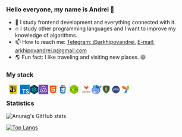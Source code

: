 ### Hello everyone, my name is Andrei 👋
- 🔭 I study frontend development and everything connected with it.
- 🔥 I study other programming languages and I want to improve my knowledge of algorithms.
- 📫 How to reach me: [Telegram: @arkhipovandrei](https://t.me/arkhipovandrei), [E-mail: arkhipovandrei.p@gmail.com](mailto:arkhipovandrei.p@gmail.com)
- 🌎 Fun fact: I like traveling and visiting new places. 😄 

### My stack
[<img height="26px" align="left" alt="javascript" src="https://github.com/arkhipovandrei/arkhipovandrei/blob/main/images/js_thumb.jpg?raw=true">](https://learn.javascript.ru/)
[<img height="26px" align="left" alt="typescript" src="https://github.com/arkhipovandrei/arkhipovandrei/blob/main/images/typescript.png?raw=true">](https://www.typescriptlang.org/)
[<img height="26px" align="left" alt="react" src="https://github.com/arkhipovandrei/arkhipovandrei/blob/main/images/png-transparent-black-and-blue-atom-icon-screenshot-react-javascript-responsive-web-design-github-angularjs-github-logo-electric-blue-signage.png?raw=true">](https://reactjs.org/)
[<img height="26px" align="left" alt="redux" src="https://github.com/arkhipovandrei/arkhipovandrei/blob/main/images/5ed819a41bec6275eade8334_Redux-p-800.jpeg?raw=true">](https://redux.js.org/)
[<img height="26px" align="left" alt="html" src="https://github.com/arkhipovandrei/arkhipovandrei/blob/main/images/kisspng-html-web-development-responsive-web-design-cascadi-end-5acb4fc4bdc2a9.6992816915232736687773.jpg?raw=true">](http://htmlbook.ru/html)
[<img height="26px" align="left" alt="css" src="https://github.com/arkhipovandrei/arkhipovandrei/blob/main/images/logo-css3.png?raw=true">](https://www.w3schools.com/css/default.asp)
[<img height="26px" align="left" alt="nodejs" src="https://github.com/arkhipovandrei/arkhipovandrei/blob/main/images/kisspng-node-js-javascript-react-mean-angularjs-austin-anderson-5c3569cfb277c8.831319791547004367731.jpg?raw=true">](https://nodejs.org/en/)
[<img height="26px" align="left" alt="ci/cd" src="https://github.com/arkhipovandrei/arkhipovandrei/blob/main/images/pasted-from-clipboard.png?raw=true">](https://habr.com/ru/company/otus/blog/515078/)
[<img height="26px" align="left" alt="docker" src="https://github.com/arkhipovandrei/arkhipovandrei/blob/main/images/CozzMFiUkAAD0vq.png?raw=true">](https://www.docker.com/)
[<img height="26px" align="left" alt="mongodb" src="https://github.com/arkhipovandrei/arkhipovandrei/blob/main/images/mongodb.png?raw=true">](https://www.mongodb.com/)
[<img height="26px" align="left" alt="php" src="https://github.com/arkhipovandrei/arkhipovandrei/blob/main/images/php.png?raw=true">](https://www.php.net/)
[<img height="26px" align="left" alt="yiiframework" src="https://github.com/arkhipovandrei/arkhipovandrei/blob/main/images/yii2.png?raw=true">](https://www.yiiframework.net/) 
<br/>

### Statistics
![Anurag's GitHub stats](https://github-readme-stats.vercel.app/api?username=arkhipovandrei)

[![Top Langs](https://github-readme-stats.vercel.app/api/top-langs/?username=arkhipovandrei&layout=compact)](https://github.com/anuraghazra/github-readme-stats)

